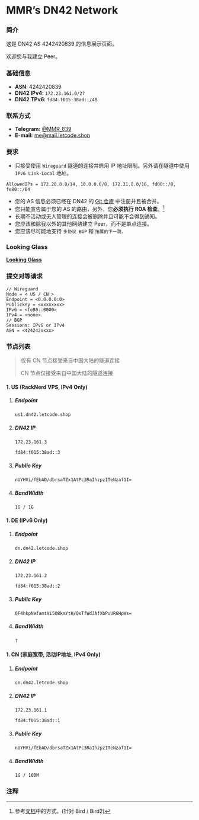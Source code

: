 # MMR’s DN42 Network

### 简介
  这是 DN42 AS 4242420839 的信息展示页面。

  欢迎您与我建立 Peer。

### 基础信息
- **ASN**: 4242420839
- **DN42 IPv4**: `172.23.161.0/27`
- **DN42 TPv6**: `fd84:f015:38ad::/48`

### 联系方式
  - **Telegram:** [@MMR_839](https://t.me/MMR_839)
  - **E-mail:** [me@mail.letcode.shop](me@mail.letcode.shop)
    
### 要求
  - 只接受使用 `Wireguard` 隧道的连接并启用 IP 地址限制。另外请在隧道中使用 `IPv6 Link-Local` 地址。
```
AllowedIPs = 172.20.0.0/14, 10.0.0.0/8, 172.31.0.0/16, fd00::/8, fe80::/64
```
  - 您的 AS 信息必须已经在 DN42 的 [Git 仓库](git.dn42.dev) 中注册并且被合并。
  - 您只能宣告属于您的 AS 的路由，另外，您**必须执行 ROA 检查**。[^1]
  - 长期不活动或无人管理的连接会被删除并且可能不会得到通知。
  - 您应该和除我以外的其他网络建立 Peer，而不是单点连接。
  - 您应该尽可能地支持 `多协议 BGP` 和 `拓展的下一跳`.

### Looking Glass

[**Looking Glass**](https://lg-dn42.letcode.shop)

### 提交对等请求
```text
// Wireguard
Node = < US / CN >
Endpoint = <0.0.0.0:0>
Publickey = <xxxxxxxx>
IPv6 = <fe80::0000>
IPv4 = <none>
// BGP
Sessions: IPv6 or IPv4
ASN = <424242xxxx>
```
### 节点列表

> 仅有 CN 节点接受来自中国大陆的隧道连接
>
> CN 节点仅接受来自中国大陆的隧道连接

#### 1. US (RackNerd VPS, IPv4 Only)
  1. ##### Endpoint
     
     `us1.dn42.letcode.shop`
     
  4. ##### DN42 IP

     `172.23.161.3`
     
     `fd84:f015:38ad::3`
     
  6. ##### Public Key

     `nUYHVi/fEbAD/dbrsaTZx1AtPc3RaIhzpzITeNzaf1I=`

  7. ##### BandWidth
     
     `1G / 1G`

#### 1. DE (IPv6 Only)
  1. ##### Endpoint

     `dn.dn42.letcode.shop`

  3. ##### DN42 IP

     `172.23.161.2`

     `fd84:f015:38ad::2`

  4. ##### Public Key

     `0F4hkpNefamtVi5O8kmYtH/QsTfWdJAfXbPuUR6HpWs=`

  5. ##### BandWidth

     ` ? `

#### 1. CN (家庭宽带, 活动IP地址, IPv4 Only)
  1. ##### Endpoint

     `cn.dn42.letcode.shop`
     
  3. ##### DN42 IP

     `172.23.161.1`
     
     `fd84:f015:38ad::1`
     
  5. ##### Public Key

     `nUYHVi/fEbAD/dbrsaTZx1AtPc3RaIhzpzITeNzaf1I=`

  6. ##### BandWidth
     `1G / 100M`

### 注释
[^1]: 参考[文档](https://wiki.dn42.us/howto/Bird#route-origin-authorization_roa-tables)中的方式。(针对 Bird / Bird2)
